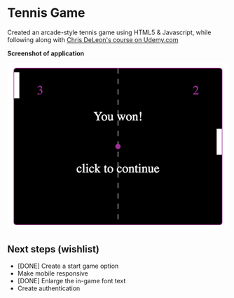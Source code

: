 # Tennis Game

Created an arcade-style tennis game using HTML5 & Javascript, while following along with [Chris DeLeon's course on Udemy.com](https://www.udemy.com/code-your-first-game/learn/v4/overview)

**Screenshot of application**

![screenshot of tennis game app](assets/images/screencapture-tennis.png)

## Next steps (wishlist)

- [DONE] Create a start game option
- Make mobile responsive
- [DONE] Enlarge the in-game font text
- Create authentication
